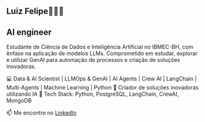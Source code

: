 ## Luiz Felipe👨🏽‍💻

## AI engineer

Estudante de Ciência de Dados e Inteligência Artificial no IBMEC-BH, com ênfase na aplicação de modelos LLMs. Comprometido em estudar, explorar e utilizar GenAI para automação de processos e criação de soluções inovadoras.

💻 Data & AI Scientist | LLMOps & GenAI | AI Agents | Crew AI | LangChain | Multi-Agents | Machine Learning | Python
🚀 Criador de soluções inovadoras utilizando IA
🔧 Tech Stack: Python, PostgreSQL, LangChain, CrewAI, MongoDB

📫 Me encontre no [LinkedIn](https://www.linkedin.com/in/luizfelipemoura/)
<!--
**luizfmoura1/luizfmoura1** is a ✨ _special_ ✨ repository because its `README.md` (this file) appears on your GitHub profile.

Here are some ideas to get you started:

- 🔭 I’m currently working on ...
- 🌱 I’m currently learning ...
- 👯 I’m looking to collaborate on ...
- 🤔 I’m looking for help with ...
- 💬 Ask me about ...
- 📫 How to reach me: ...
- 😄 Pronouns: ...
- ⚡ Fun fact: ...
-->
